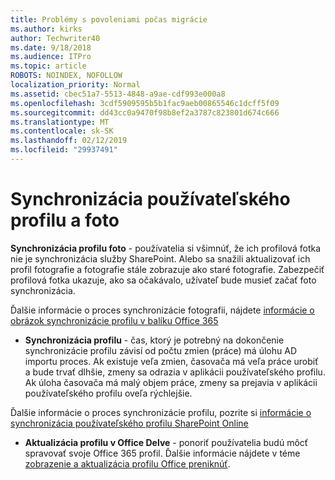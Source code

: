```yaml
---
title: Problémy s povoleniami počas migrácie
ms.author: kirks
author: Techwriter40
ms.date: 9/18/2018
ms.audience: ITPro
ms.topic: article
ROBOTS: NOINDEX, NOFOLLOW
localization_priority: Normal
ms.assetid: cbec51a7-5513-4848-a9ae-cdf993e000a8
ms.openlocfilehash: 3cdf5909595b5b1fac9aeb00865546c1dcff5f09
ms.sourcegitcommit: dd43cc0a9470f98b8ef2a3787c823801d674c666
ms.translationtype: MT
ms.contentlocale: sk-SK
ms.lasthandoff: 02/12/2019
ms.locfileid: "29937491"
---
```

# <a name="user-profile-and-photo-synchronization"></a>Synchronizácia používateľského profilu a foto

 **Synchronizácia profilu foto** - používatelia si všimnúť, že ich profilová fotka nie je synchronizácia služby SharePoint. Alebo sa snažili aktualizovať ich profil fotografie a fotografie stále zobrazuje ako staré fotografie. Zabezpečiť profilová fotka ukazuje, ako sa očakávalo, užívateľ bude musieť začať foto synchronizácia. 
  
Ďalšie informácie o proces synchronizácie fotografii, nájdete [informácie o obrázok synchronizácie profilu v balíku Office 365](https://go.microsoft.com/fwlink/?linkid=2022634)
  
- **Synchronizácia profilu** - čas, ktorý je potrebný na dokončenie synchronizácie profilu závisí od počtu zmien (práce) má úlohu AD importu proces. Ak existuje veľa zmien, časovača má veľa práce urobiť a bude trvať dlhšie, zmeny sa odrazia v aplikácii používateľského profilu. Ak úloha časovača má malý objem práce, zmeny sa prejavia v aplikácii používateľského profilu oveľa rýchlejšie. 
  
Ďalšie informácie o proces synchronizácie profilu, pozrite si [informácie o synchronizácia používateľského profilu SharePoint Online](https://go.microsoft.com/fwlink/?linkid=2022639)
    
- **Aktualizácia profilu v Office Delve** - ponoriť používatelia budú môcť spravovať svoje Office 365 profil. Ďalšie informácie nájdete v téme [zobrazenie a aktualizácia profilu Office preniknúť](https://support.office.com/article/View-and-update-your-profile-in-Office-Delve-4e84343b-eedf-45a1-aeb9-8627ccca14ba).
    


